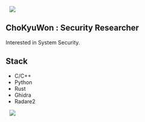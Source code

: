 <div>
    <img 
        src="https://img.shields.io/github/followers/ChoKyuWon?label=ChoKyuWon%20Followers&style=social"
        style="height : auto; margin-left : 10px; margin-right : 10px;"/>
</div>

## ChoKyuWon : Security Researcher

Interested in System Security.

## Stack

- C/C++
- Python
- Rust
- Ghidra
- Radare2

<a href="https://chokyuwon.github.io">
    <img 
        src="http://img.shields.io/badge/-Tech%20Blog-655ced?style=flat&logo=github&link=https://chokyuwon.github.io"
        style="height : auto; margin-left : 10px; margin-right : 10px;"/>
</a>
